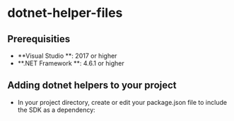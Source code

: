 # dotnet-helper-files

## Prerequisities

- **Visual Studio **: 2017 or higher
- **.NET Framework **: 4.6.1 or higher

## Adding dotnet helpers to your project

- In your project directory, create or edit your package.json file to include the SDK as a dependency:
